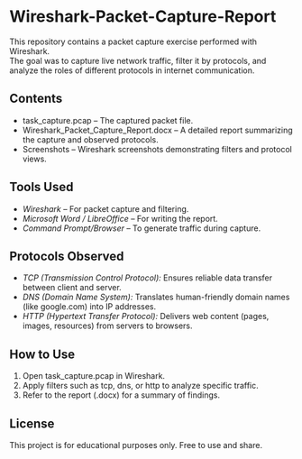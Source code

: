 # Wireshark-Packet-Capture-Report
This repository contains a packet capture exercise performed with Wireshark.  
The goal was to capture live network traffic, filter it by protocols, and analyze the roles of different protocols in internet communication.

##  Contents
- task_capture.pcap – The captured packet file.
- Wireshark_Packet_Capture_Report.docx – A detailed report summarizing the capture and observed protocols.
- Screenshots – Wireshark screenshots demonstrating filters and protocol views.

##  Tools Used
- *Wireshark* – For packet capture and filtering.
- *Microsoft Word / LibreOffice* – For writing the report.
- *Command Prompt/Browser* – To generate traffic during capture.

##  Protocols Observed
- *TCP (Transmission Control Protocol):* Ensures reliable data transfer between client and server.
- *DNS (Domain Name System):* Translates human-friendly domain names (like google.com) into IP addresses.
- *HTTP (Hypertext Transfer Protocol):* Delivers web content (pages, images, resources) from servers to browsers.

##  How to Use
1. Open task_capture.pcap in Wireshark.
2. Apply filters such as tcp, dns, or http to analyze specific traffic.
3. Refer to the report (.docx) for a summary of findings.

## License
This project is for educational purposes only. Free to use and share.
